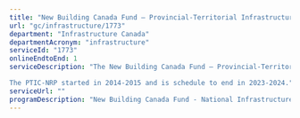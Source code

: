 ```yaml
---
title: "New Building Canada Fund – Provincial-Territorial Infrastructure Component – National and Regional Projects (PTIC-NRP)"
url: "gc/infrastructure/1773"
department: "Infrastructure Canada"
departmentAcronym: "infrastructure"
serviceId: "1773"
onlineEndtoEnd: 1
serviceDescription: "The New Building Canada Fund – Provincial-Territorial Infrastructure Component – National and Regional Projects provides funding to support infrastructure projects of national and regional significance that contribute to economic growth, a clean environment and stronger communities. The PTIC-NRP is an allocation-based program that recognizes and supports the important role that provinces, territories, and municipalities play in helping to build Canada's public infrastructure. Projects will allow people and goods to move more freely, increase the potential for innovation and economic development, and help to improve the environment and support stronger, safer communities.

The PTIC-NRP started in 2014-2015 and is schedule to end in 2023-2024."
serviceUrl: ""
programDescription: "New Building Canada Fund - National Infrastructure Component"
---
```

